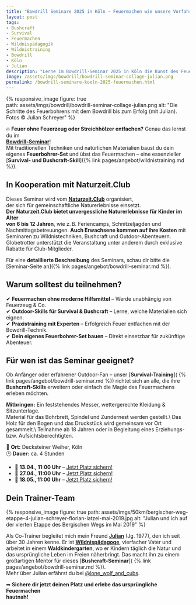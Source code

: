 ```yaml
---  
title: "Bowdrill Seminare 2025 in Köln – Feuermachen wie unsere Vorfahren"  
layout: post  
tags:  
- Bushcraft  
- Survival  
- Feuermachen  
- Wildnispädagogik  
- Wildnistraining  
- Bowdrill  
- Köln  
- Julian
description: "Lerne im Bowdrill-Seminar 2025 in Köln die Kunst des Feuermachens ohne Feuerzeug. Perfekt für Bushcraft-, Survival- und Outdoor-Fans!"  
image: /assets/imgs/bowdrill/bowdrill-seminar-collage-julian.png
permalink: /bowdrill-seminare-koeln-2025-feuermachen.html
--- 
```

{% responsive_image figure: true                                                
path: assets/imgs/bowdrill/bowdrill-seminar-collage-julian.png 
alt: "Die Schritte des Feuerbohrens mit dem Bowdrill bis zum Erfolg (mit Julian).
Fotos &copy; Julian Schreyer" %}    

🔥 **Feuer ohne Feuerzeug oder Streichhölzer entfachen?** Genau das lernst du im  
[**Bowdrill-Seminar**](/seminare/bowdrill-feuermachen.html)!  
Mit traditionellen Techniken und natürlichen Materialien baust du dein eigenes
**Feuerbohrer-Set** und übst das Feuermachen – eine essenzieller [**Survival- und 
Bushcraft-Skill**]({% link pages/angebot/wildnistraining.md %}).  

## In Kooperation mit Naturzeit.Club  

Dieses Seminar wird vom [**Naturzeit.Club**](https://naturzeit.club/) organisiert,  
der sich für gemeinschaftliche Naturerlebnisse einsetzt.  
**Der Naturzeit.Club bietet unvergessliche Naturerlebnisse für Kinder im Alter  
von 6 bis 12 Jahren**, wie z. B. Feriencamps, Schnitzeljagden und  
Nachmittagsbetreuungen. **Auch Erwachsene kommen auf ihre Kosten** mit  
Seminaren zu Wildnistechniken, Bushcraft und Outdoor-Abenteuern.  
Globetrotter unterstützt die Veranstaltung unter anderem durch exklusive  
Rabatte für Club-Mitglieder.  

Für eine **detaillierte Beschreibung** des Seminars, schau dir bitte die  
[Seminar-Seite an]({% link pages/angebot/bowdrill-seminar.md %}).  

## Warum solltest du teilnehmen?  
✔ **Feuermachen ohne moderne Hilfsmittel** – Werde unabhängig von Feuerzeug & Co.  
✔ **Outdoor-Skills für Survival & Bushcraft** – Lerne, welche Materialien sich eignen.  
✔ **Praxistraining mit Experten** – Erfolgreich Feuer entfachen mit der Bowdrill-Technik.  
✔ **Dein eigenes Feuerbohrer-Set bauen** – Direkt einsetzbar für zukünftige Abenteuer.  

## Für wen ist das Seminar geeignet?  
Ob Anfänger oder erfahrener Outdoor-Fan – unser [**Survival-Training**](
{% link pages/angebot/bowdrill-seminar.md %}) richtet sich an alle, 
die ihre **Bushcraft-Skills** erweitern oder einfach die Magie des Feuermachens erleben möchten.  

**Mitbringen:** Ein feststehendes Messer, wettergerechte Kleidung & Sitzunterlage.  
Material für das Bohrbrett, Spindel und Zundernest werden gestellt.\\
Das Holz für den Bogen und das Druckstück wird gemeinsam vor Ort gesammelt.\\
Teilnahme ab 18 Jahren oder in Begleitung eines Erziehungs- bzw. Aufsichtsberechtigten.

📍 **Ort:** Decksteiner Weiher, Köln  
🕒 **Dauer:** ca. 4 Stunden  

- 📅 **13.04., 11:00 Uhr** – [Jetzt Platz sichern!](
https://rausgegangen.de/events/bushcraft-feuerbohrer-kopie-1/)  
- 📅 **27.04., 11:00 Uhr** – [Jetzt Platz sichern!](
https://rausgegangen.de/events/bushcraft-feuerbohrer-kopie-0/)  
- 📅 **18.05., 11:00 Uhr** – [Jetzt Platz sichern!](
https://rausgegangen.de/events/bushcraft-feuerbohrer-0/)  

## Dein Trainer-Team  

{% responsive_image figure: true 
path: assets/imgs/50km/bergischer-weg-etappe-4-julian-schreyer-florian-latzel-mai-2019.jpg
alt: "Julian und ich auf der vierten Etappe des Bergischen Wegs im Mai 2019" %}

Als Co-Trainer begleitet mich mein Freund [**Julian**](/thema/julian/) (Jg. 1977), 
den ich seit über 30 Jahren kenne.
Er ist [**Wildnispädagoge**](/thema/wildnispadagogik/), vierfacher Vater
und arbeitet in einem  **Waldkindergarten**, 
wo er Kindern täglich die Natur und das ursprüngliche Leben im Freien näherbringt. 
Das macht ihn zu einem großartigen Mentor für dieses [**Bushcraft-Seminar**](
{% link pages/angebot/bowdrill-seminar.md %}).  
Mehr über Julian erfährst du bei [@lone_wolf_and_cubs](https://www.instagram.com/lone_wolf_and_cubs/).

➡ **Sichere dir jetzt deinen Platz und erlebe das ursprüngliche Feuermachen  
hautnah!**  


